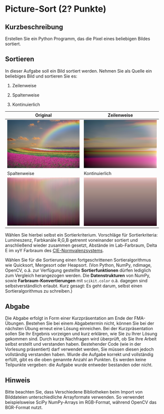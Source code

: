 # Picture-Sort  (2? Punkte)

## Kurzbeschreibung

Erstellen Sie ein Python Programm, das die Pixel eines beliebigen Bildes sortiert.

## Sortieren

In dieser Aufgabe soll ein Bild sortiert werden. Nehmen Sie als Quelle ein beliebiges Bild und sortieren Sie es:
1. Zeilenweise

2. Spaltenweise

3. Kontinuierlich

| Original                               | Zeilenweise                              |
| -------------------------------------- | ---------------------------------------- |
| ![original](./img/Spring_Original.jpg) | ![original](./img/Spring_Horizontal.png) |
| Spaltenweise                           | Kontinuierlich                           |
| ![original](./img/Spring_Vertical.png) | ![original](./img/Spring_Continuous.png) |

Wählen Sie hierbei selbst ein Sortierkriterium. Vorschläge für Sortierkriteria: Lumineszenz, Farbkanäle R,G,B getrennt voneinander sortiert und anschließend wieder zusammen gesetzt, Abstände im Lab-Farbraum, Delta E im xyY Farbraum des [CIE-Normvalenzsystems](https://de.wikipedia.org/wiki/CIE-Normvalenzsystem).

Wählen Sie für die Sortierung einen fortgeschrittenen Sortieralgorithmus wie Quicksort, Mergesort oder Heapsort.
(Von Python, NumPy, ndimage, OpenCV, o.ä. zur Verfügung gestellte **Sortierfunktionen** dürfen lediglich zum Vergleich herangezogen werden. Die **Datenstrukturen** von NumPy, sowie **Farbraum-Konvertierungen** mit `scikit.color` o.ä. dagegen sind selbstverständlich erlaubt. Kurz gesagt: Es geht darum, selbst einen Sortieralgorithmus zu schreiben.)

## Abgabe

Die Abgabe erfolgt in Form einer Kurzpräsentation am Ende der FMA-Übungen. Bestehen Sie bei einem Abgabetermin nicht, können Sie bei der nächsten Übung erneut eine Lösung einreichen. Bei der Kurzpräsentation sollen Sie Ihr Ergebnis vorzeigen und kurz erklären, wie Sie zu Ihrer Lösung gekommen sind. Durch kurze Nachfragen wird überprüft, ob Sie Ihre Arbeit selbst erstellt und verstanden haben. Bestehender Code (wie in der Vorlesung präsentiert) darf verwendet werden, Sie müssen diesen jedoch vollständig verstanden haben. Wurde die Aufgabe korrekt und vollständig erfüllt, gibt es die oben genannte Anzahl an Punkten. Es werden keine Teilpunkte vergeben: die Aufgabe wurde entweder bestanden oder nicht.

## Hinweis

Bitte beachten Sie, dass Verschiedene Bibliotheken beim Import von Bilddateien unterschiedliche Arrayformate verwenden. So verwendet beispielsweise SciPy NumPy-Arrays im RGB-Format, während OpenCV das BGR-Format nutzt.